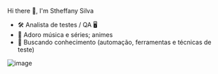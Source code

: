 Hi there 👋, I'm Stheffany Silva 
- 🛠 Analista de testes / QA 🖥
- 🎹 Adoro música e séries; animes
- 🔎 Buscando conhecimento (automação, ferramentas e técnicas de teste)


![image](https://user-images.githubusercontent.com/22848329/171975366-fccb406b-570c-4d15-a159-45d7ee7126f2.png)

<!---
StheffanySilva/StheffanySilva is a ✨ special ✨ repository because its `README.md` (this file) appears on your GitHub profile.
You can click the Preview link to take a look at your changes.
--->
